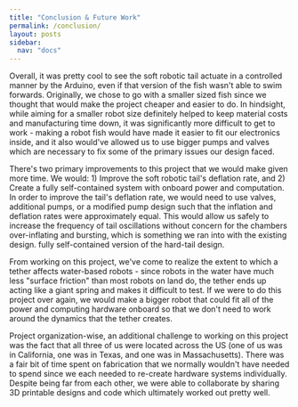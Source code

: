 ```yaml
---
title: "Conclusion & Future Work"
permalink: /conclusion/
layout: posts
sidebar:
  nav: "docs"
---
```


Overall, it was pretty cool to see the soft robotic tail actuate in a controlled manner by the Arduino, even if that version of the fish wasn't able to swim forwards. Originally, we chose to go with a smaller sized fish since we thought that would make the project cheaper and easier to do. In hindsight, while aiming for a smaller robot size definitely helped to keep material costs and manufacturing time down, it was significantly more difficult to get to work - making a robot fish would have made it easier to fit our electronics inside, and it also would've allowed us to use bigger pumps and valves which are necessary to fix some of the primary issues our design faced.

There's two primary improvements to this project that we would make given more time. We would: 1) Improve the soft robotic tail's deflation rate, and 2) Create a fully self-contained system with onboard power and computation. In order to improve the tail's deflation rate, we would need to use valves, additional pumps, or a modified pump design such that the inflation and deflation rates were approximately equal. This would allow us safely to increase the frequency of tail oscillations without concern for the chambers over-inflating and bursting, which is something we ran into with the existing design.   fully self-contained version of the hard-tail design.

From working on this project, we've come to realize the extent to which a tether affects water-based robots - since robots in the water have much less "surface friction" than most robots on land do, the tether ends up acting like a giant spring and makes it difficult to test. If we were to do this project over again, we would make a bigger robot that could fit all of the power and computing hardware onboard so that we don't need to work around the dynamics that the tether creates.

Project organization-wise, an additional challenge to working on this project was the fact that all three of us were located across the US (one of us was in California, one was in Texas, and one was in Massachusetts). There was a fair bit of time spent on fabrication that we normally wouldn't have needed to spend since we each needed to re-create hardware systems individually. Despite being far from each other, we were able to collaborate by sharing 3D printable designs and code which ultimately worked out pretty well.

